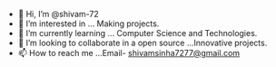 - 👋 Hi, I’m @shivam-72
- 👀 I’m interested in ... Making projects. 
- 🌱 I’m currently learning ... Computer Science and Technologies. 
- 💞️ I’m looking to collaborate in a open source ...Innovative projects. 
- 📫 How to reach me ...Email- shivamsinha7277@gmail.com

<!---
shivam-72/shivam-72 is a ✨ special ✨ repository because its `README.md` (this file) appears on your GitHub profile.
You can click the Preview link to take a look at your changes.
--->

